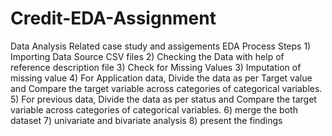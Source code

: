 # Credit-EDA-Assignment
Data Analysis Related case study and assigements
EDA Process Steps 1) Importing Data Source CSV files 2) Checking the Data with help of reference description file 3) Check for Missing Values 3) Imputation of missing value 4) For Application data, Divide the data as per Target value and Compare the target variable across categories of categorical variables. 5) For previous data, Divide the data as per status and Compare the target variable across categories of categorical variables. 6) merge the both dataset 7) univariate and bivariate analysis 8) present the findings
